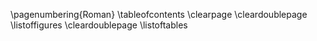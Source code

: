 \pagenumbering{Roman}
\tableofcontents
\clearpage
\cleardoublepage
\listoffigures
\cleardoublepage
\listoftables

